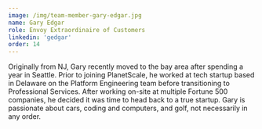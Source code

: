 ```yaml
---
image: /img/team-member-gary-edgar.jpg
name: Gary Edgar 
role: Envoy Extraordinaire of Customers 
linkedin: 'gedgar'
order: 14
---
```


Originally from NJ, Gary recently moved to the bay area after spending a year in Seattle. Prior to joining PlanetScale, he worked at tech startup based in Delaware on the Platform Engineering team before transitioning to Professional Services. After working on-site at multiple Fortune 500 companies, he decided it was time to head back to a true startup. Gary is passionate about cars, coding and computers, and golf, not necessarily in any order.
